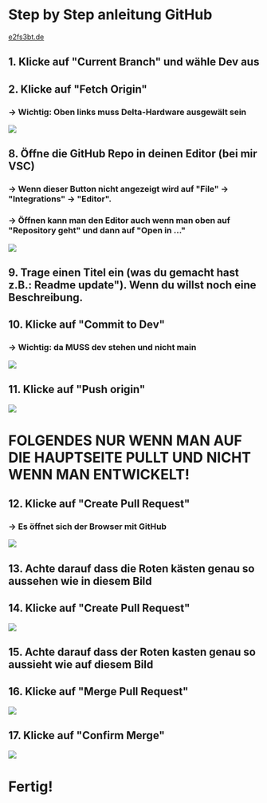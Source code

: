 # Step by Step anleitung GitHub

[e2fs3bt.de](https://e2fs3bt.de/)


## 1. Klicke auf "Current Branch" und wähle Dev aus


## 2. Klicke auf "Fetch Origin"
###     -> Wichtig: Oben links muss Delta-Hardware ausgewält sein

![](/readmebilder/Bild_4.png)



## 8. Öffne die GitHub Repo in deinen Editor (bei mir VSC)
### -> Wenn dieser Button nicht angezeigt wird auf "File" -> "Integrations" -> "Editor".
### -> Öffnen kann man den Editor auch wenn man oben auf "Repository geht" und dann auf "Open in ..."
![](/readmebilder/Bild_5.png)



## 9. Trage einen Titel ein (was du gemacht hast z.B.: Readme update"). Wenn du willst noch eine Beschreibung.
## 

## 10. Klicke auf "Commit to Dev"
### -> Wichtig: da MUSS dev stehen und nicht main
![](/readmebilder/Bild_6.png)



## 11. Klicke auf "Push origin"
![](/readmebilder/Bild_7.png)






# FOLGENDES NUR WENN MAN AUF DIE HAUPTSEITE PULLT UND NICHT WENN MAN ENTWICKELT!




## 12. Klicke auf "Create Pull Request"
### -> Es öffnet sich der Browser mit GitHub
![](/readmebilder/Bild_8.png)



## 13. Achte darauf dass die Roten kästen genau so aussehen wie in diesem Bild

## 14. Klicke auf "Create Pull Request"
![](/readmebilder/Bild_9.png)



## 15. Achte darauf dass der Roten kasten genau so aussieht wie auf diesem Bild

## 16. Klicke auf "Merge Pull Request"
![](/readmebilder/Bild_10.png)



## 17. Klicke auf "Confirm Merge"
![](/readmebilder/Bild_11.png)


# Fertig!